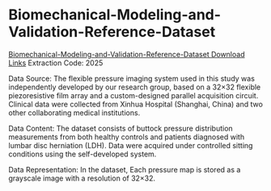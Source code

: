 # Biomechanical-Modeling-and-Validation-Reference-Dataset
[Biomechanical-Modeling-and-Validation-Reference-Dataset Download Links](https://pan.baidu.com/s/1Ro9EcbFndgwO1diiubYxYg) Extraction Code: 2025


Data Source:
The flexible pressure imaging system used in this study was independently developed by our research group, based on a 32×32 flexible piezoresistive film array and a custom-designed parallel acquisition circuit. Clinical data were collected from Xinhua Hospital (Shanghai, China) and two other collaborating medical institutions.

Data Content:
The dataset consists of buttock pressure distribution measurements from both healthy controls and patients diagnosed with lumbar disc herniation (LDH). Data were acquired under controlled sitting conditions using the self-developed system.


Data Representation: In the dataset, Each pressure map is stored as a grayscale image with a resolution of 32×32.
